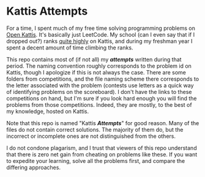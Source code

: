# Kattis Attempts
For a time, I spent much of my free time solving programming problems on [Open Kattis](https://open.kattis.com). It's basically just LeetCode. My school  (can I even say that if I dropped out?) ranks [quite highly](https://open.kattis.com/ranklist/universities) on Kattis, and during my freshman year I spent a decent amount of time climbing the ranks.

This repo contains most of (if not all) my ***attempts*** written during that period. The naming convention roughly corresponds to the problem id on Kattis, though I apologize if this is not always the case. There are some folders from competitions, and the file naming scheme there corresponds to the letter associated with the problem (contests use letters as a quick way of identifying problems on the scoreboard). I don't have the links to these competitions on hand, but I'm sure if you look hard enough you will find the problems from those competitions. Indeed, they are mostly, to the best of my knowledge, hosted on Kattis.

Note that this repo is named "Kattis ***Attempts***" for good reason. Many of the files do not contain correct solutions. The majority of them do, but the incorrect or incomplete ones are not distinguished from the others.

I do not condone plagarism, and I trust that viewers of this repo understand that there is zero net gain from cheating on problems like these. If you want to expedite your learning, solve all the problems first, and compare the differing approaches.